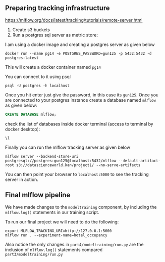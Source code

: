 ## Preparing tracking infrastructure
https://mlflow.org/docs/latest/tracking/tutorials/remote-server.html

1. Create s3 buckets
2. Run a postgres sql server as metric store:

I am using a docker image and creating a postgres server as given below

```shell
docker run --name pg14 -e POSTGRES_PASSWORD=gun125 -p 5432:5432 -d postgres:latest
```

This will create a docker container named `pg14`

You can connect to it using psql

```shell
psql -U postgres -h localhost
```
Once you hit enter just give the password, in this case its `gun125`. Once you are connected to your postgres instance create a database named `mlflow` as given below:

```sql
CREATE DATABASE mlflow;
```

check the list of databases inside docker terminal (access to terminal by docker desktop):
```
\l
```

Finally you can run the mlflow tracking server as given below

```shell
mlflow server --backend-store-uri postgresql://postgres:gun125@localhost:5432/mlflow --default-artifact-root s3://datascienceworld.kan/project1/ --no-serve-artifacts
```

You can then point your browser to `localhost:5000` to see the tracking server in action.

## Final mlflow pipeline

We have made changes to the `modeltraining` component, by including the `mlflow.log()` statements in our training script.

To run our final project we will need to do the following:
```shell
export MLFLOW_TRACKING_URI=http://127.0.0.1:5000
mlflow run . --experiment-name=hotel_occupancy
```

Also notice the only changes in `part4/modeltraining/run.py` are the inclusion of `mlflow.log()` statements compared `part3/modeltraining/run.py`
